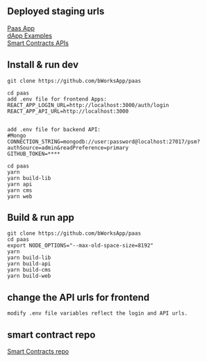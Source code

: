 ## Deployed staging urls

[Paas App](https://paas.bworks.app/)\
[dApp Examples](https://paas.bworks.app/#/examples)\
[Smart Contracts APIs](https://paas.bworks.app/api/contracts)

## Install & run dev

```
git clone https://github.com/bWorksApp/paas

cd paas
add .env file for frontend Apps:
REACT_APP_LOGIN_URL=http://localhost:3000/auth/login
REACT_APP_API_URL=http://localhost:3000


add .env file for backend API:
#Mongo
CONNECTION_STRING=mongodb://user:password@localhost:27017/psm?authSource=admin&readPreference=primary
GITHUB_TOKEN=****

cd paas
yarn
yarn build-lib
yarn api
yarn cms
yarn web
```

## Build & run app

```
git clone https://github.com/bWorksApp/paas
cd paas
export NODE_OPTIONS="--max-old-space-size=8192"
yarn
yarn build-lib
yarn build-api
yarn build-cms
yarn build-web

```

## change the API urls for frontend

```
modify .env file variables reflect the login and API urls.
```

## smart contract repo
[Smart Contracts repo](https://github.com/bWorksApp/paas-smart-contracts)


